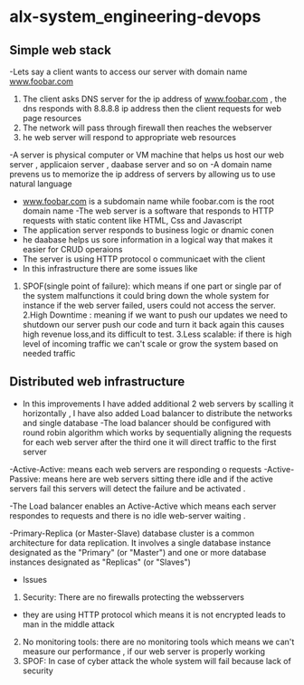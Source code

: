 # alx-system_engineering-devops
## Simple web stack

-Lets say a client wants to access our server with domain name www.foobar.com 
1. The client asks DNS server for the ip address of www.foobar.com , the dns responds with 8.8.8.8 ip address then the client requests for web page resources 
2. The network will pass through firewall then reaches the webserver 
3. he web server will respond to appropriate web resources

-A server is physical computer or VM machine that helps us host our web server , applicaion server , daabase server and so on 
-A domain name prevens us to memorize the ip address of servers by allowing us to use natural language
- www.foobar.com is a subdomain name while foobar.com is the root domain name
-The web server is a software that responds to HTTP requests with static content like HTML, Css and Javascript
- The application server responds to business logic or dnamic conen
- he daabase helps us sore information in a logical way that makes it easier for CRUD operaions
- The server is using HTTP protocol o communicaet with the client
- In this infrastructure there are some issues like
 1. SPOF(single point of failure): which means if one part or single par of the system malfunctions it could bring down the whole system for instance if the web server failed, users could not access the server.
 2.High Downtime : meaning if we want to push our updates we need to shutdown our server push our code and turn it back again this causes high revenue loss,and its difficult to test.
 3.Less scalable: if there is high level of incoming traffic we can't scale or grow the system based on needed traffic 

## Distributed web infrastructure
- In this improvements I have added additional 2 web servers by scalling it horizontally , I have also added Load balancer to distribute the networks and single database 
-The load balancer should be configured with round robin algorithm which works by sequentially aligning the requests for each web server after the third one it will direct traffic to the first server 

-Active-Active: means each web servers are responding o requests
-Active-Passive: means here are web servers sitting there idle and if the active servers fail this servers will detect the failure and be activated .

-The Load balancer enables an Active-Active which means each server respondes to requests and there is no idle web-server waiting .

-Primary-Replica (or Master-Slave) database cluster is a common architecture for data
replication. It involves a single database instance designated as the "Primary" (or "Master") and one or more database instances designated as "Replicas" (or "Slaves")

- Issues
1. Security: There are no firewalls protecting the websservers 
- they are using HTTP protocol which means it is not encrypted leads to man in the middle attack 
2. No monitoring tools: there are no monitoring tools which means we can't measure our performance , if our web server is properly working
3. SPOF: In case of cyber attack the whole system will fail because lack of security 